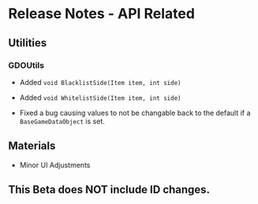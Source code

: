 ﻿# Release Notes - API Related

## Utilities

### GDOUtils

- Added `void BlacklistSide(Item item, int side)`
- Added `void WhitelistSide(Item item, int side)`

- Fixed a bug causing values to not be changable back to the default if a `BaseGameDataObject` is set.

## Materials

- Minor UI Adjustments

## This Beta does NOT include ID changes.
